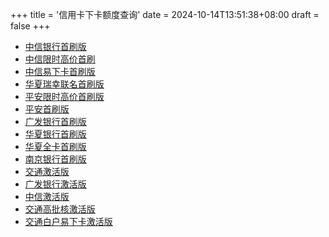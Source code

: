 +++
title = '信用卡下卡额度查询'
date = 2024-10-14T13:51:38+08:00
draft = false
+++

- [中信银行首刷版](https://credit.yhbyf.com/userInformation?code=DEFBANK300JGSF&referKey=Y01247240&creditId=259&channelId=2&t=0&name=中信银行首刷版)
- [中信限时高价首刷](https://credit.yhbyf.com/userInformation?code=DEFBANK30045JU&referKey=Y01247240&creditId=345&channelId=2&t=0&name=中信限时高价首刷)
- [中信易下卡首刷版](https://credit.yhbyf.com/userInformation?code=DEFBANK3003O50&referKey=Y01247240&creditId=344&channelId=2&t=0&name=中信易下卡首刷版)
- [华夏瑞幸联名首刷版](https://credit.yhbyf.com/userInformation?code=DEFBANK300AFQB&referKey=Y01247240&creditId=299&channelId=2&t=0&name=华夏瑞幸联名首刷版)
- [平安限时高价首刷版](https://credit.yhbyf.com/userInformation?code=DEFBANK800TYSS&referKey=Y01247240&creditId=278&channelId=2&t=0&name=平安限时高价首刷版)
- [平安首刷版](https://credit.yhbyf.com/userInformation?code=DEFBANK300DWDJ&referKey=Y01247240&creditId=284&channelId=2&t=0&name=平安首刷版)
- [广发银行首刷版](https://credit.yhbyf.com/userInformation?code=DEFBANK300HGF1&referKey=Y01247240&creditId=212&channelId=2&t=0&name=广发银行首刷版)
- [华夏银行首刷版](https://credit.yhbyf.com/userInformation?code=DEFBANK3005YQP&referKey=Y01247240&creditId=353&channelId=2&t=0&name=华夏银行首刷版)
- [华夏全卡首刷版](https://credit.yhbyf.com/userInformation?code=DEFBANK300LGW9&referKey=Y01247240&creditId=281&channelId=2&t=0&name=华夏全卡首刷版)
- [南京银行首刷版](https://credit.yhbyf.com/userInformation?code=DEFBANK300983N&referKey=Y01247240&creditId=271&channelId=2&t=0&name=南京银行首刷版)
- [交通激活版](https://credit.yhbyf.com/userInformation?code=DEFBANK200CBO9&referKey=Y01247240&creditId=355&channelId=2&t=0&name=交通激活版)
- [广发银行激活版](https://credit.yhbyf.com/userInformation?code=DEFBANK200CF2G&referKey=Y01247240&creditId=218&channelId=2&t=1&name=广发银行激活版)
- [中信激活版](https://credit.yhbyf.com/userInformation?code=DEFBANK200RXE5&referKey=Y01247240&creditId=331&channelId=2&t=0&name=中信激活版)
- [交通高批核激活版](https://credit.yhbyf.com/userInformation?code=DEFBANK200OIO5&referKey=Y01247240&creditId=319&channelId=2&t=0&name=交通高批核激活版)
- [交通白户易下卡激活版](https://credit.yhbyf.com/userInformation?code=DEFBANK200QW4P&referKey=Y01247240&creditId=320&channelId=2&t=0&name=交通白户易下卡激活版)
